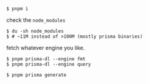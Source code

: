 ```
$ pnpm i
```

check the `node_modules`

```
$ du -sh node_modules
$ # ~11M instead of >100M (mostly prisma binaries)
```

fetch whatever engine you like.

```
$ pnpm prisma-dl --engine fmt
$ pnpm prisma-dl --engine query
```

```
$ pnpm prisma generate
```
